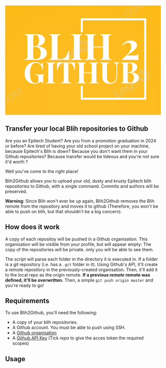 ![](assets/logo.png)

## Transfer your local Blih repositories to Github

Are you an Epitech Student? Are you from a promotion graduation in 2024 or before?
Are tired of having your old school project on your machine, because Epitech's Blih is down? Because you don't want them in your Github repositories? Because transfer would be tideous and you're not sure it'd worth ?

Well you've come to the right place!

Blih2Github allows you to upload your old, dusty and krusty Epitech blih repositories to Github, with a single command. Commits and authors will be preserved.

**Warning**: Since Blih won't ever be up again, Blih2Github removes the Blih remote from the repository and moves it to github (Therefore, you won't be able to push on blih, but that shouldn't be a big concern).

## How does it work

A copy of each repositoy will be pushed in a Github organisation. This organisation will be visible from your profile, but will appear empty: The copy of the repositories will be private. only you will be able to see them.

The script will parse each folder in the directory it is executed in. If a folder is a git repository (i.e. has a ```.git``` folder in it). Using Github's API, it'll create a remote repository in the previously-created organisation. Then, it'll add it to the local repo as the origin remote. **If a previous *remote* remote was defined, it'll be overwritten**. Then, a simple ```git push origin master``` and you're ready to go!

## Requirements

To use Blih2Github, you'll need the following:

- A copy of your blih repositories.
- A Github account. You must be able to push using SSH.
- A [Github organisation](https://github.com/account/organizations/new?coupon=&plan=team_free)
- A [Github API Key](https://github.com/settings/tokens/new) (Tick *repo* to give the acces token the required scopes)

## Usage